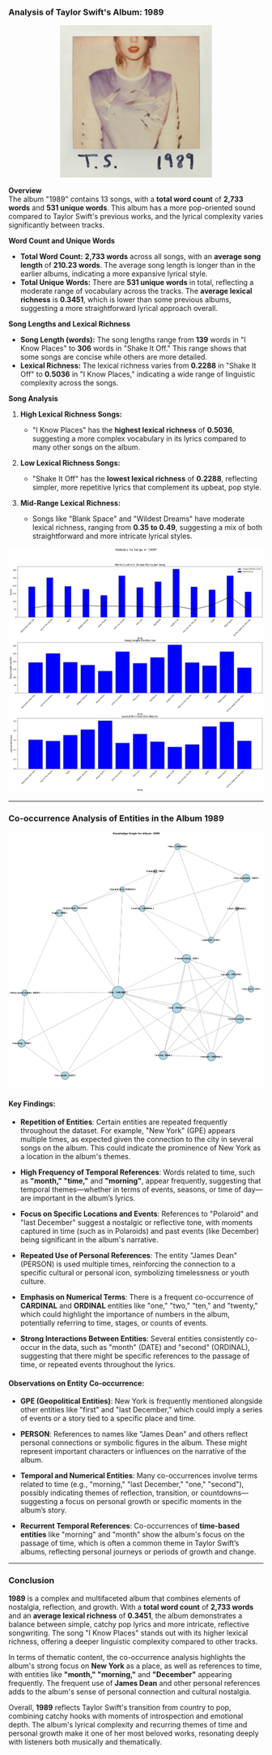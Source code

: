 ### Analysis of Taylor Swift's Album: 1989

<p align="center">
  <img src="https://github.com/amerchant23/MSDS-453-Final-Project/blob/main/Images/Album%20Art/1989.jpg" width="300" />
</p>


**Overview**  
The album "1989" contains 13 songs, with a **total word count** of **2,733 words** and **531 unique words**. This album has a more pop-oriented sound compared to Taylor Swift's previous works, and the lyrical complexity varies significantly between tracks.

**Word Count and Unique Words**  
- **Total Word Count:** **2,733 words** across all songs, with an **average song length** of **210.23 words**. The average song length is longer than in the earlier albums, indicating a more expansive lyrical style.
- **Total Unique Words:** There are **531 unique words** in total, reflecting a moderate range of vocabulary across the tracks. The **average lexical richness** is **0.3451**, which is lower than some previous albums, suggesting a more straightforward lyrical approach overall.

**Song Lengths and Lexical Richness**  
- **Song Length (words):** The song lengths range from **139** words in "I Know Places" to **306** words in "Shake It Off." This range shows that some songs are concise while others are more detailed.
- **Lexical Richness:** The lexical richness varies from **0.2288** in "Shake It Off" to **0.5036** in "I Know Places," indicating a wide range of linguistic complexity across the songs.

**Song Analysis**  
1. **High Lexical Richness Songs:**
   - "I Know Places" has the **highest lexical richness** of **0.5036**, suggesting a more complex vocabulary in its lyrics compared to many other songs on the album.

2. **Low Lexical Richness Songs:**
   - "Shake It Off" has the **lowest lexical richness** of **0.2288**, reflecting simpler, more repetitive lyrics that complement its upbeat, pop style.

3. **Mid-Range Lexical Richness:**
   - Songs like "Blank Space" and "Wildest Dreams" have moderate lexical richness, ranging from **0.35 to 0.49**, suggesting a mix of both straightforward and more intricate lyrical styles.

<p align="center">
  <img src="https://github.com/amerchant23/MSDS-453-Final-Project/blob/main/Images/Album%20Analysis%20Visuals/Album5.png" />
</p>

---

### Co-occurrence Analysis of Entities in the Album 1989

<p align="center">
  <img src="https://github.com/amerchant23/MSDS-453-Final-Project/blob/main/Images/Album%20Analysis%20Visuals/1989_entity_graph.png" />
</p>

#### Key Findings:
- **Repetition of Entities**: Certain entities are repeated frequently throughout the dataset. For example, "New York" (GPE) appears multiple times, as expected given the connection to the city in several songs on the album. This could indicate the prominence of New York as a location in the album's themes.
  
- **High Frequency of Temporal References**: Words related to time, such as **"month," "time,"** and **"morning"**, appear frequently, suggesting that temporal themes—whether in terms of events, seasons, or time of day—are important in the album’s lyrics.
  
- **Focus on Specific Locations and Events**: References to "Polaroid" and "last December" suggest a nostalgic or reflective tone, with moments captured in time (such as in Polaroids) and past events (like December) being significant in the album's narrative.

- **Repeated Use of Personal References**: The entity "James Dean" (PERSON) is used multiple times, reinforcing the connection to a specific cultural or personal icon, symbolizing timelessness or youth culture.

- **Emphasis on Numerical Terms**: There is a frequent co-occurrence of **CARDINAL** and **ORDINAL** entities like "one," "two," "ten," and "twenty," which could highlight the importance of numbers in the album, potentially referring to time, stages, or counts of events.

- **Strong Interactions Between Entities**: Several entities consistently co-occur in the data, such as "month" (DATE) and "second" (ORDINAL), suggesting that there might be specific references to the passage of time, or repeated events throughout the lyrics.

#### Observations on Entity Co-occurrence:
- **GPE (Geopolitical Entities)**: New York is frequently mentioned alongside other entities like "first" and "last December," which could imply a series of events or a story tied to a specific place and time.
  
- **PERSON**: References to names like "James Dean" and others reflect personal connections or symbolic figures in the album. These might represent important characters or influences on the narrative of the album.

- **Temporal and Numerical Entities**: Many co-occurrences involve terms related to time (e.g., "morning," "last December," "one," "second"), possibly indicating themes of reflection, transition, or countdowns—suggesting a focus on personal growth or specific moments in the album’s story.

- **Recurrent Temporal References**: Co-occurrences of **time-based entities** like "morning" and "month" show the album's focus on the passage of time, which is often a common theme in Taylor Swift’s albums, reflecting personal journeys or periods of growth and change.

---

### Conclusion

**1989** is a complex and multifaceted album that combines elements of nostalgia, reflection, and growth. With a **total word count** of **2,733 words** and an **average lexical richness** of **0.3451**, the album demonstrates a balance between simple, catchy pop lyrics and more intricate, reflective songwriting. The song "I Know Places" stands out with its higher lexical richness, offering a deeper linguistic complexity compared to other tracks.

In terms of thematic content, the co-occurrence analysis highlights the album's strong focus on **New York** as a place, as well as references to time, with entities like **"month," "morning,"** and **"December"** appearing frequently. The frequent use of **James Dean** and other personal references adds to the album's sense of personal connection and cultural nostalgia.

Overall, **1989** reflects Taylor Swift's transition from country to pop, combining catchy hooks with moments of introspection and emotional depth. The album's lyrical complexity and recurring themes of time and personal growth make it one of her most beloved works, resonating deeply with listeners both musically and thematically.
